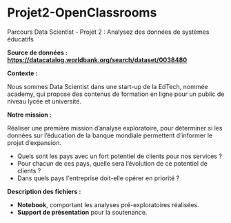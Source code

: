 # Projet2-OpenClassrooms
Parcours Data Scientist - Projet 2 : Analysez des données de systèmes éducatifs

**Source de données : https://datacatalog.worldbank.org/search/dataset/0038480**

**Contexte :**

Nous sommes Data Scientist dans une start-up de la EdTech, nommée academy, qui propose des contenus de formation en ligne pour un public de niveau lycée et université.

**Notre mission :**

Réaliser une première mission d’analyse exploratoire, pour déterminer si les données sur l’éducation de la banque mondiale permettent d’informer le projet d’expansion.

* Quels sont les pays avec un fort potentiel de clients pour nos services ?
* Pour chacun de ces pays, quelle sera l’évolution de ce potentiel de clients ?
* Dans quels pays l'entreprise doit-elle opérer en priorité ?

**Description des fichiers :**
* **Notebook**, comportant les analyses pré-exploratoires réalisées.
* **Support de présentation** pour la soutenance.
